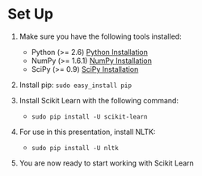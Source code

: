 # Set Up

1. Make sure you have the following tools installed:
	- Python (>= 2.6) [Python Installation](https://www.python.org/downloads/)
	- NumPy (>= 1.6.1) [NumPy Installation](http://docs.scipy.org/doc/numpy/user/install.html)
	- SciPy (>= 0.9) [SciPy Installation](http://www.scipy.org/install.html)

2. Install pip:
`sudo easy_install pip`

3. Install Scikit Learn with the following command:
	- `sudo pip install -U scikit-learn`

4. For use in this presentation, install NLTK:
	- `sudo pip install -U nltk`

5. You are now ready to start working with Scikit Learn